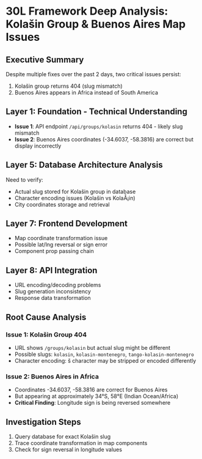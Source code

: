 # 30L Framework Deep Analysis: Kolašin Group & Buenos Aires Map Issues

## Executive Summary
Despite multiple fixes over the past 2 days, two critical issues persist:
1. Kolašin group returns 404 (slug mismatch)
2. Buenos Aires appears in Africa instead of South America

## Layer 1: Foundation - Technical Understanding
- **Issue 1**: API endpoint `/api/groups/kolasin` returns 404 - likely slug mismatch
- **Issue 2**: Buenos Aires coordinates (-34.6037, -58.3816) are correct but display incorrectly

## Layer 5: Database Architecture Analysis
Need to verify:
- Actual slug stored for Kolašin group in database
- Character encoding issues (Kolašin vs KolaÅ¡in)
- City coordinates storage and retrieval

## Layer 7: Frontend Development
- Map coordinate transformation issue
- Possible lat/lng reversal or sign error
- Component prop passing chain

## Layer 8: API Integration
- URL encoding/decoding problems
- Slug generation inconsistency
- Response data transformation

## Root Cause Analysis

### Issue 1: Kolašin Group 404
- URL shows `/groups/kolasin` but actual slug might be different
- Possible slugs: `kolasin`, `kolasin-montenegro`, `tango-kolasin-montenegro`
- Character encoding: š character may be stripped or encoded differently

### Issue 2: Buenos Aires in Africa
- Coordinates -34.6037, -58.3816 are correct for Buenos Aires
- But appearing at approximately 34°S, 58°E (Indian Ocean/Africa)
- **Critical Finding**: Longitude sign is being reversed somewhere

## Investigation Steps
1. Query database for exact Kolašin slug
2. Trace coordinate transformation in map components
3. Check for sign reversal in longitude values
